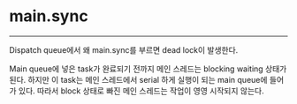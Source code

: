 # main.sync

---

Dispatch queue에서 왜 main.sync를 부르면 dead lock이 발생한다.

Main queue에 넣은 task가 완료되기 전까지 메인 스레드는 blocking waiting 상태가 된다. 하지만 이 task는 메인 스레드에서 serial 하게 실행이 되는 main queue에 들어가 있다. 따라서 block 상태로 빠진 메인 스레드는 작업이 영영 시작되지 않는다. 

